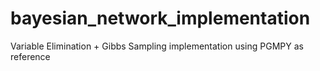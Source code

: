 # bayesian_network_implementation
Variable Elimination + Gibbs Sampling implementation using PGMPY as reference 
